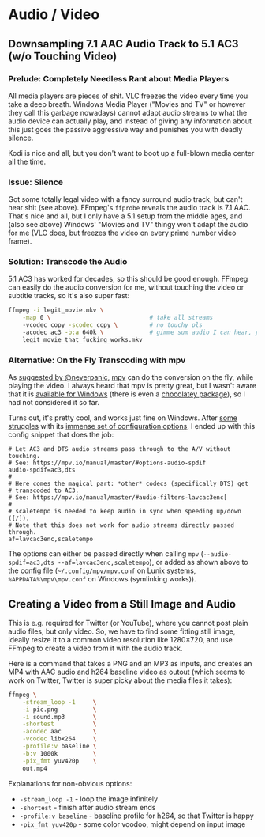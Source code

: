 # Audio / Video

## Downsampling 7.1 AAC Audio Track to 5.1 AC3 (w/o Touching Video)

### Prelude: Completely Needless Rant about Media Players

All media players are pieces of shit. VLC freezes the video every time you take
a deep breath. Windows Media Player ("Movies and TV" or however they call this
garbage nowadays) cannot adapt audio streams to what the audio device can
actually play, and instead of giving any information about this just goes the
passive aggressive way and punishes you with deadly silence.

Kodi is nice and all, but you don't want to boot up a full-blown media center
all the time.

### Issue: Silence

Got some totally legal video with a fancy surround audio track, but can't hear
shit (see above). FFmpeg's `ffprobe` reveals the audio track is 7.1 AAC. That's
nice and all, but I only have a 5.1 setup from the middle ages, and (also see
above) Windows' "Movies and TV" thingy won't adapt the audio for me (VLC does,
but freezes the video on every prime number video frame).

### Solution: Transcode the Audio

5.1 AC3 has worked for decades, so this should be good enough. FFmpeg can easily
do the audio conversion for me, without touching the video or subtitle tracks, so
it's also super fast:

```sh
ffmpeg -i legit_movie.mkv \
    -map 0 \                            # take all streams
    -vcodec copy -scodec copy \         # no touchy pls
    -acodec ac3 -b:a 640k \             # gimme sum audio I can hear, yo
    legit_movie_that_fucking_works.mkv
```

### Alternative: On the Fly Transcoding with mpv

As [suggested by @neverpanic](https://twitter.com/neverpanic/status/1249635747281473536),
[mpv](https://mpv.io) can do the conversion on the fly, while playing the video.
I always heard that mpv is pretty great, but I wasn't aware that it is
[available for Windows](https://mpv.io/installation) (there is even a
[chocolatey package](https://chocolatey.org/packages/mpv)), so I had not
considered it so far.

Turns out, it's pretty cool, and works just fine on Windows. After
[some struggles](https://twitter.com/yooogan/status/1249705703964577792)
with its [immense set of configuration options](https://mpv.io/manual/master/), I ended up
with this config snippet that does the job:

```config
# Let AC3 and DTS audio streams pass through to the A/V without touching.
# See: https://mpv.io/manual/master/#options-audio-spdif
audio-spdif=ac3,dts
#
# Here comes the magical part: *other* codecs (specifically DTS) get
# transcoded to AC3.
# See: https://mpv.io/manual/master/#audio-filters-lavcac3enc[
#
# scaletempo is needed to keep audio in sync when speeding up/down ([/]).
# Note that this does not work for audio streams directly passed through.
af=lavcac3enc,scaletempo
```

The options can either be passed directly when calling `mpv`
(`--audio-spdif=ac3,dts --af=lavcac3enc,scaletempo`), or added as shown above
to the config file (`~/.config/mpv/mpv.conf` on Lunix systems,
`%APPDATA%\mpv\mpv.conf` on Windows (symlinking works)).

## Creating a Video from a Still Image and Audio

This is e.g. required for Twitter (or YouTube), where you cannot post plain
audio files, but only video. So, we have to find some fitting still image,
ideally resize it to a common video resolution like 1280×720, and use FFmpeg to
create a video from it with the audio track.

Here is a command that takes a PNG and an MP3 as inputs, and creates an MP4 with
AAC audio and h264 baseline video as outout (which seems to work on Twitter,
Twitter is super picky about the media files it takes):

```sh
ffmpeg \
    -stream_loop -1     \
    -i pic.png          \
    -i sound.mp3        \
    -shortest           \
    -acodec aac         \
    -vcodec libx264     \
    -profile:v baseline \
    -b:v 1000k          \
    -pix_fmt yuv420p    \
    out.mp4
```

Explanations for non-obvious options:

- `-stream_loop -1` - loop the image infinitely
- `-shortest` - finish after audio stream ends
- `-profile:v baseline` - baseline profile for h264, so that Twitter is happy
- `-pix_fmt yuv420p` - some color voodoo, might depend on input image
